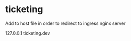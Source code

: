 # ticketing

Add to host file in order to redirect to ingress nginx server

127.0.0.1 ticketing.dev
